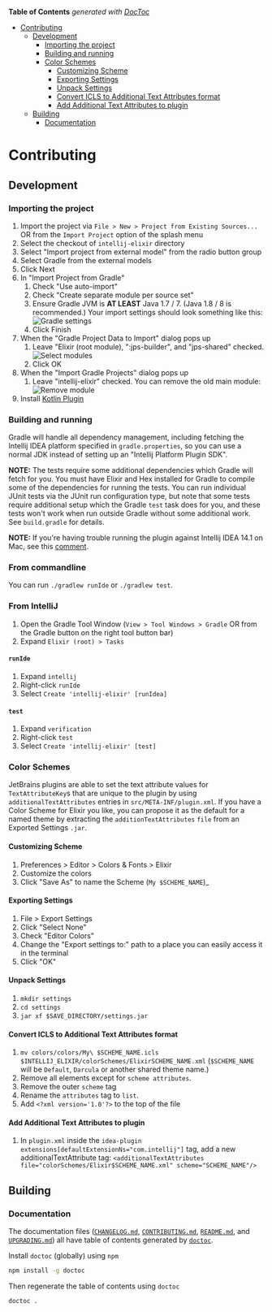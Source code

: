 <!-- START doctoc generated TOC please keep comment here to allow auto update -->
<!-- DON'T EDIT THIS SECTION, INSTEAD RE-RUN doctoc TO UPDATE -->
**Table of Contents**  *generated with [DocToc](https://github.com/thlorenz/doctoc)*

- [Contributing](#contributing)
  - [Development](#development)
    - [Importing the project](#importing-the-project)
    - [Building and running](#building-and-running)
    - [Color Schemes](#color-schemes)
      - [Customizing Scheme](#customizing-scheme)
      - [Exporting Settings](#exporting-settings)
      - [Unpack Settings](#unpack-settings)
      - [Convert ICLS to Additional Text Attributes format](#convert-icls-to-additional-text-attributes-format)
      - [Add Additional Text Attributes to plugin](#add-additional-text-attributes-to-plugin)
  - [Building](#building)
    - [Documentation](#documentation)

<!-- END doctoc generated TOC please keep comment here to allow auto update -->

# Contributing

## Development

### Importing the project

1. Import the project via `File > New > Project from Existing Sources...`  OR from the `Import Project` option of the splash menu
2. Select the checkout of `intellij-elixir` directory
3. Select "Import project from external model" from the radio button group
4. Select Gradle from the external models
5. Click Next
6. In "Import Project from Gradle"
   1. Check "Use auto-import"
   2. Check "Create separate module per source set"
   3. Ensure Gradle JVM is **AT LEAST** Java 1.7 / 7.  (Java 1.8 / 8 is recommended.)
   Your import settings should look something like this:<br/>
   ![Gradle settings](/screenshots/contributing/gradle_settings.png?raw=true "Gradle settings")
   4. Click Finish
7. When the "Gradle Project Data to Import" dialog pops up
   1. Leave "Elixir (root module), ":jps-builder", and "jps-shared" checked.<br/>
   ![Select modules](/screenshots/contributing/select_modules.png?raw=true "Select modules")
   2. Click OK
8. When the "Import Gradle Projects" dialog pops up
   1. Leave "intellij-elixir" checked.  You can remove the old main module:<br/>
     ![Remove module](/screenshots/contributing/remove_module.png?raw=true "Remove module")
9. Install [Kotlin Plugin](https://plugins.jetbrains.com/plugin/6954-kotlin)

### Building and running

Gradle will handle all dependency management, including fetching the Intellij IDEA platform specified in `gradle.properties`, so you can use a normal JDK instead of setting up an "Intellij Platform Plugin SDK".

**NOTE:** The tests require some additional dependencies which Gradle will fetch for you. You must have Elixir and Hex installed for Gradle to compile some of the dependencies for running the tests. You can run individual JUnit tests via the JUnit run configuration type, but note that some tests require additional setup which the Gradle `test` task does for you, and these tests won't work when run outside Gradle without some additional work. See `build.gradle` for details.

**NOTE:** If you're having trouble running the plugin against Intellij IDEA 14.1 on Mac, see this [comment](https://github.com/KronicDeth/intellij-elixir/pull/504#issuecomment-284275036).

### From commandline
You can run `./gradlew runIde` or `./gradlew test`.

### From IntelliJ

1. Open the Gradle Tool Window (`View > Tool Windows > Gradle` OR from the Gradle button on the right tool button bar)
2. Expand `Elixir (root) > Tasks`

#### `runIde`

1. Expand `intellij`
2. Right-click `runIde`
3. Select `Create 'intellij-elixir' [runIdea]`

#### `test`

1. Expand `verification`
2. Right-click `test`
3. Select `Create 'intellij-elixir' [test]`

### Color Schemes

JetBrains plugins are able to set the text attribute values for `TextAttributeKey`s that are unique to the plugin by using `additionalTextAttributes` entries in `src/META-INF/plugin.xml`.  If you have a Color Scheme for Elixir you like, you can propose it as the default for a named theme by extracting the `additionTextAttributes` `file` from an Exported Settings `.jar`.

#### Customizing Scheme

1. Preferences > Editor > Colors & Fonts > Elixir
2. Customize the colors
3. Click "Save As" to name the Scheme (`My $SCHEME_NAME`)_

#### Exporting Settings

1. File > Export Settings
2. Click "Select None"
3. Check "Editor Colors"
4. Change the "Export settings to:" path to a place you can easily access it in the terminal
5. Click "OK"

#### Unpack Settings

1. `mkdir settings`
2. `cd settings`
3. `jar xf $SAVE_DIRECTORY/settings.jar`

#### Convert ICLS to Additional Text Attributes format

1. `mv colors/colors/My\ $SCHEME_NAME.icls $INTELLIJ_ELIXIR/colorSchemes/ElixirSCHEME_NAME.xml` (`$SCHEME_NAME` will be `Default`, `Darcula` or another shared theme name.)
2. Remove all elements except for `scheme attributes`.
3. Remove the outer `scheme` tag
4. Rename the `attributes` tag to `list`.
5. Add `<?xml version='1.0'?>` to the top of the file

#### Add Additional Text Attributes to plugin

1. In `plugin.xml` inside the `idea-plugin extensions[defaultExtensionNs="com.intellij"]` tag, add a new additionalTextAttribute tag: `<additionalTextAttributes file="colorSchemes/Elixir$SCHEME_NAME.xml" scheme="SCHEME_NAME"/>`

## Building

### Documentation

The documentation files ([`CHANGELOG.md`](CHANGELOG.md), [`CONTRIBUTING.md`](CONTRIBUTING.md), [`README.md`](README.md),
and [`UPGRADING.md`](UPGRADING.md)) all have table of contents generated by
[`doctoc`](https://github.com/thlorenz/doctoc).

Install `doctoc` (globally) using `npm`

```sh
npm install -g doctoc
```

Then regenerate the table of contents using `doctoc`

```sh
doctoc .
```

